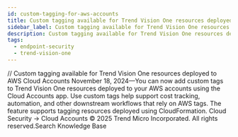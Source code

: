 ```yaml
---
id: custom-tagging-for-aws-accounts
title: Custom tagging available for Trend Vision One resources deployed to AWS Cloud Accounts
sidebar_label: Custom tagging available for Trend Vision One resources deployed to AWS Cloud Accounts
description: Custom tagging available for Trend Vision One resources deployed to AWS Cloud Accounts
tags:
  - endpoint-security
  - trend-vision-one
---
```


/*<![CDATA[*/ $('#title').html($('meta[name=map-description]').attr('content')); /*]]>*/ Custom tagging available for Trend Vision One resources deployed to AWS Cloud Accounts November 18, 2024—You can now add custom tags to Trend Vision One resources deployed to your AWS accounts using the Cloud Accounts app. Use custom tags help support cost tracking, automation, and other downstream workflows that rely on AWS tags. The feature supports tagging resources deployed using CloudFormation. Cloud Security → Cloud Accounts © 2025 Trend Micro Incorporated. All rights reserved.Search Knowledge Base